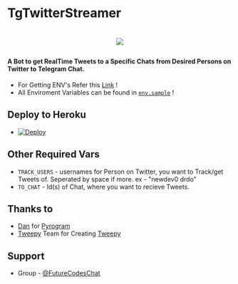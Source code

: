 # TgTwitterStreamer

# <p align="center"><a href="https://github.com/New-dev0/TgTwitterStreamer"><img src="https://github-readme-stats.vercel.app/api/pin?username=New-dev0&show_icons=true&theme=buefy&hide_border=false&repo=TgTwitterStreamer"></a></p>


#### A Bot to get RealTime Tweets to a Specific Chats from Desired Persons on Twitter to Telegram Chat.

* For Getting ENV's Refer this [Link](https://new-dev0.github.io/tgtwitterbot) !
* All Enviroment Variables can be found in [`env.sample`](https://github.com/New-dev0/TgTwitterStreamer/blob/main/.env.sample) !

## Deploy to Heroku
- [![Deploy](https://www.herokucdn.com/deploy/button.svg)](https://heroku.com/deploy)

## Other Required Vars
- `TRACK_USERS` - usernames for Person on Twitter, you want to Track/get Tweets of. Seperated by space 
      if more. ex - "newdev0 drdo"
- `TO_CHAT` - Id(s) of Chat, where you want to recieve Tweets.

## Thanks to
- [Dan](https://github.com/delivrance) for [Pyrogram](https://github.com/pyrogram/pyrogram)
- [Tweepy](https://github.com/tweepy) Team for Creating [Tweepy](https://github.com/tweepy/tweepy)

## Support
- Group - [@FutureCodesChat](https://t.me/FutureCodesChat)

